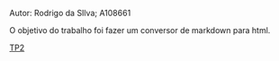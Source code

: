 Autor: Rodrigo da SIlva; A108661

O objetivo do trabalho foi fazer um conversor de markdown para html. 

[TP2](tp2.ipynb)
